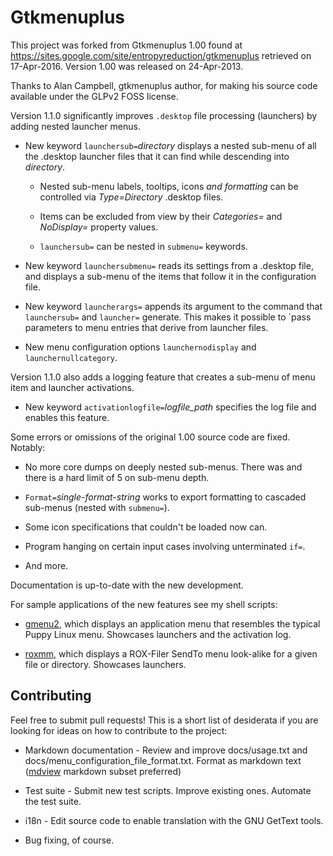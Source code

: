 # Gtkmenuplus

This project was forked from Gtkmenuplus 1.00 found at
https://sites.google.com/site/entropyreduction/gtkmenuplus
retrieved on 17-Apr-2016. Version 1.00 was released on 24-Apr-2013.

Thanks to Alan Campbell, gtkmenuplus author, for making his source code
available under the GLPv2 FOSS license.

Version 1.1.0 significantly improves `.desktop` file processing
(launchers) by adding nested launcher menus.

 * New keyword `launchersub=`_directory_ displays a nested sub-menu of
   all the .desktop launcher files that it can find while descending
   into _directory_.

   * Nested sub-menu labels, tooltips, icons _and formatting_ can be
     controlled via _Type=Directory_ .desktop files.

   * Items can be excluded from view by their _Categories=_ and
     _NoDisplay=_ property values.

   * `launchersub=` can be nested in `submenu=` keywords.

 * New keyword `launchersubmenu=` reads its settings from a .desktop
   file, and displays a sub-menu of the items that follow it in the
   configuration file.

 * New keyword `launcherargs=` appends its argument to the command that
   `launchersub=` and `launcher=` generate. This makes it possible to
   `pass parameters to menu entries that derive from launcher files.

 * New menu configuration options `launchernodisplay` and
   `launchernullcategory`.

Version 1.1.0 also adds a logging feature that creates a sub-menu of
menu item and launcher activations.

 * New keyword `activationlogfile=`_logfile\_path_ specifies the log
   file and enables this feature.

Some errors or omissions of the original 1.00 source code are fixed. Notably:

 * No more core dumps on deeply nested sub-menus. There was and there is
   a hard limit of 5 on sub-menu depth.
 
 * `Format=`_single-format-string_ works to export formatting to
   cascaded sub-menus (nested with `submenu=`).

 * Some icon specifications that couldn't be loaded now can.

 * Program hanging on certain input cases involving unterminated `if=`.

 * And more.

Documentation is up-to-date with the new development.

For sample applications of the new features see my shell scripts:

 * [gmenu2](https://github.com/step-/scripts-to-go/), which displays an
   application menu that resembles the typical Puppy Linux menu.
   Showcases launchers and the activation log.

 * [roxmm](https://github.com/step-/scripts-to-go/), which displays a
   ROX-Filer SendTo menu look-alike for a given file or directory.
   Showcases launchers.

## Contributing

Feel free to submit pull requests! This is a short list of desiderata if
you are looking for ideas on how to contribute to the project:

 * Markdown documentation - Review and improve docs/usage.txt
   and docs/menu_configuration_file_format.txt. Format as markdown text
   ([mdview](http://chiselapp.com/user/jamesbond/repository/mdview3/index)
   markdown subset preferred)

 * Test suite - Submit new test scripts. Improve existing ones. Automate
   the test suite.

 * i18n - Edit source code to enable translation with the GNU GetText tools.

 * Bug fixing, of course.
